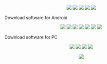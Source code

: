 <p align="center">
<a href="https://github.com/leedzung-autoscrip/Autoscript/blob/master/README.md" target="_blank"><img src="https://img.shields.io/badge/-🏠 Home-blue.svg"></a>
<a href="https://github.com/leedzung-autoscrip/Autoscript/blob/master/demo.md" target="_blank"><img src="https://img.shields.io/badge/-💢 Demo-blue.svg"></a>
<a href="https://github.com/leedzung-autoscrip/Autoscript/blob/master/download.md" target="_blank"><img src="https://img.shields.io/badge/-⏬ Download-blue.svg"></a>
<a href="https://www.youtube.com/playlist?list=PLzBcA76rWoRg98Ef6hva_6S-Txl35Wl5p" target="_blank"><img src="https://img.shields.io/badge/-📺 Tutorials-blue.svg"></a>
<a href="https://github.com/leedzung-autoscrip/Autoscript/blob/master/contact.md" target="_blank"><img src="https://img.shields.io/badge/-📲 Contact-blue.svg"></a>
</p>
<p></p>
Download software for Android 
<p align="center">
<a href="https://play.google.com/store/apps/details?id=com.sonelli.juicessh" target="_blank"><img src="https://img.shields.io/badge/- Juicessh-yellow.svg"></a>
<a href="https://play.google.com/store/apps/details?id=net.openvpn.openvpn" target="_blank"><img src="https://img.shields.io/badge/- Openvpn-orange.svg"></a>
<a href="https://play.google.com/store/apps/details?id=com.evozi.injector" target="_blank"><img src="https://img.shields.io/badge/- Http Injector-lightgrey.svg"></a>
<a href="https://play.google.com/store/apps/details?id=org.zwanoo.android.speedtest" target="_blank"><img src="https://img.shields.io/badge/- Speedtest-red.svg"></a>
<a href="https://play.google.com/store/apps/details?id=com.aor.droidedit" target="_blank"><img src="https://img.shields.io/badge/- Code edit-green.svg"></a>
<a href="https://play.google.com/store/apps/details?id=org.connectbot" target="_blank"><img src="https://img.shields.io/badge/- Connectboot-grey.svg"></a>
<a href="https://play.google.com/store/apps/details?id=team.dev.epro.proxyserver" target="_blank"><img src="https://img.shields.io/badge/- Epoxy-red.svg"></a>
  </p>
Download software for PC
  <p align="center">
<a href="https://the.earth.li/~sgtatham/putty/latest/x86/putty.exe" target="_blank"><img src="https://img.shields.io/badge/-Putty 32bit-yellow.svg"></a>
<a href="http://www.treshaut.net/tels/windows/putty/x64/putty.exe" target="_blank"><img src="https://img.shields.io/badge/- Putty 64bit-blue.svg"></a>
<a href="https://bvdl.s3-eu-west-1.amazonaws.com/BvSshServer-Inst.exe" target="_blank"><img src="https://img.shields.io/badge/- BvSshServer-grey.svg"></a>
<a href="https://swupdate.openvpn.org/community/releases/openvpn-install-2.4.2-I601.exe" target="_blank"><img src="https://img.shields.io/badge/- Openvpn-orange.svg"></a>
  </p>

<p></p>
<p align="center"><a href="https://telegram.me/LeeDzung"><img src="https://img.shields.io/badge/Copyright%20©-Lee%20Dzung%20Autoscript%202019.%20All%20rights%20reserved...-green.svg"></a></p>
